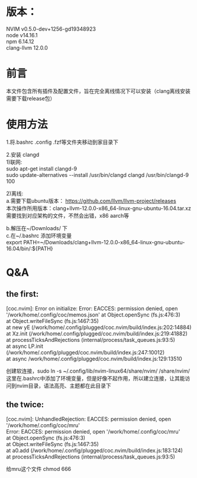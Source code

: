 # 版本：  
NVIM  v0.5.0-dev+1256-gd19348923  
node  v14.16.1  
npm   6.14.12   
clang-llvm  12.0.0  

# 前言  
 本文件包含所有插件及配置文件，旨在完全离线情况下可以安装（clang离线安装需要下载release包） 

# 使用方法   
1.将.bashrc .config .fzf等文件夹移动到家目录下  
 
2.安装 clangd  
1)联网:  
  sudo apt-get install clangd-9  
  sudo update-alternatives --install /usr/bin/clangd clangd /usr/bin/clangd-9 100    
  
2)离线:  
a.需要下载ubuntu版本： 
  https://github.com/llvm/llvm-project/releases  
  本次操作所用版本：clang+llvm-12.0.0-x86_64-linux-gnu-ubuntu-16.04.tar.xz  
  需要找到对应架构的文件，不然会出错，x86 aarch等  
  
b.解压在~/Downloads/ 下  
c.在~/.bashrc 添加环境变量  
export PATH=~/Downloads/clang+llvm-12.0.0-x86_64-linux-gnu-ubuntu-16.04/bin/:${PATH}   

  
# Q&A  
## the first:  
[coc.nvim]: Error on initialize: Error: EACCES: permission denied, open '/work/home/.config/coc/memos.json'
    at Object.openSync (fs.js:476:3)  
    at Object.writeFileSync (fs.js:1467:35)  
    at new yE (/work/home/.config/plugged/coc.nvim/build/index.js:202:14884)  
    at Xz.init (/work/home/.config/plugged/coc.nvim/build/index.js:219:41882)  
    at processTicksAndRejections (internal/process/task_queues.js:93:5)  
    at async LP.init (/work/home/.config/plugged/coc.nvim/build/index.js:247:10012)  
    at async /work/home/.config/plugged/coc.nvim/build/index.js:129:13510  

创建软连接，sudo ln -s  ~/.config/lib/nvim-linux64/share/nvim/ /share/nvim/     
这里在.bashrc中添加了环境变量，但是好像不起作用，所以建立连接，让其能访问到nvim目录，语法高亮、主题都在此目录下  

## the twice:  
[coc.nvim]: UnhandledRejection: EACCES: permission denied, open '/work/home/.config/coc/mru'  
Error: EACCES: permission denied, open '/work/home/.config/coc/mru'  
    at Object.openSync (fs.js:476:3)  
    at Object.writeFileSync (fs.js:1467:35)  
    at a0.add (/work/home/.config/plugged/coc.nvim/build/index.js:183:124)  
    at processTicksAndRejections (internal/process/task_queues.js:93:5)  

给mru这个文件 chmod 666    
